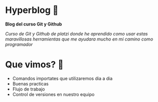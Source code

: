 # Hyperblog 💚
**Blog del curso Git y Github**

*Curso de Git y Github de platzi donde he aprendido como usar estas maravillosas herramientas que me ayudara mucho en mi camino como programador*

# Que vimos? 👀
- Comandos importates que utilizaremos dia a dia
- Buenas practicas
- Flujo de trabajo 
- Control de versiones en nuestro equipo
